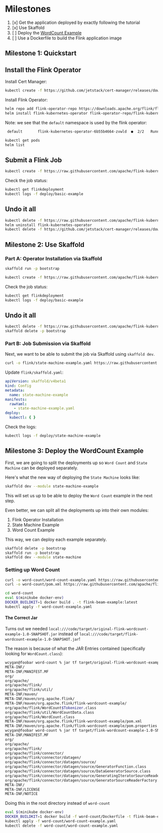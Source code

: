 # Milestones

1. [x] Get the application deployed by exactly following the tutorial
2. [x] Use Skaffold
3. [ ] Deploy the [WordCount Example](https://github.com/apache/flink-kubernetes-operator/tree/main/examples/flink-beam-example)
4. [ ] Use a Dockerfile to build the Flink application image

## Milestone 1: Quickstart

## Install the Flink Operator

Install Cert Manager:

```bash
kubectl create -f https://github.com/jetstack/cert-manager/releases/download/v1.8.2/cert-manager.yaml
```

Install Flink Operator:

```bash
helm repo add flink-operator-repo https://downloads.apache.org/flink/flink-kubernetes-operator-1.10.0/
helm install flink-kubernetes-operator flink-operator-repo/flink-kubernetes-operator
```

Note: we see that the `default` namespace is used by the flink operator:

```bash
 default       flink-kubernetes-operator-6b55b4664-zvwld  ●  2/2   Running         0 10.244.0.7    minikube  33m
```

```bash
kubectl get pods
helm list
```

## Submit a Flink Job

```bash
kubectl create -f https://raw.githubusercontent.com/apache/flink-kubernetes-operator/release-1.10/examples/basic.yaml
```

Check the job status:

```bash
kubectl get flinkdeployment
kubectl logs -f deploy/basic-example
```

## Undo it all

```bash
kubectl delete -f https://raw.githubusercontent.com/apache/flink-kubernetes-operator/release-1.10/examples/basic.yaml
helm uninstall flink-kubernetes-operator
kubectl delete -f https://github.com/jetstack/cert-manager/releases/download/v1.8.2/cert-manager.yaml
```

## Milestone 2: Use Skaffold

### Part A: Operator Installation via Skaffold

```bash
skaffold run -p bootstrap
```

```bash
kubectl create -f https://raw.githubusercontent.com/apache/flink-kubernetes-operator/release-1.10/examples/basic.yaml
```

Check the job status:

```bash
kubectl get flinkdeployment
kubectl logs -f deploy/basic-example
```

## Undo it all

```bash
kubectl delete -f https://raw.githubusercontent.com/apache/flink-kubernetes-operator/release-1.10/examples/basic.yaml
skaffold delete -p bootstrap
```

### Part B: Job Submission via Skaffold

Next, we want to be able to submit the job via Skaffold using `skaffold dev`.

```bash
curl -o flink/state-machine-example.yaml https://raw.githubusercontent.com/apache/flink-kubernetes-operator/release-1.10/examples/basic.yaml
```

Update `flink/skaffold.yaml`:

```yaml
apiVersion: skaffold/v4beta1
kind: Config
metadata:
  name: state-machine-example
manifests:
  rawYaml:
    - state-machine-example.yaml
deploy:
  kubectl: { }
```

Check the logs:

```bash
kubectl logs -f deploy/state-machine-example
```

## Milestone 3: Deploy the WordCount Example

First, we are going to split the deployments up so `Word Count` and `State Machine` can be deployed separately.

Here's what the new way of deploying the `State Machine` looks like:

```bash
skaffold dev --module state-machine-example
```

This will set us up to be able to deploy the `Word Count` example in the next step.

Even better, we can split all the deployments up into their own modules:

1. Flink Operator Installation
2. State Machine Example
3. Word Count Example

This way, we can deploy each example separately.

```bash
skaffold delete -p bootstrap
skaffold run -p bootstrap
skaffold dev --module state-machine
```

### Setting up Word Count

```bash
curl -o word-count/word-count-example.yaml https://raw.githubusercontent.com/apache/flink-kubernetes-operator/refs/heads/main/examples/flink-beam-example/beam-example.yaml
curl -o word-count/pom.xml https://raw.githubusercontent.com/apache/flink-kubernetes-operator/refs/heads/main/examples/flink-beam-example/pom.xml
```

```bash
cd word-count
eval $(minikube docker-env)
DOCKER_BUILDKIT=1 docker build . -t flink-beam-example:latest
kubectl apply -f word-count-example.yaml
```

#### The Correct Jar

Turns out we needed `local:///code/target/original-flink-wordcount-example-1.0-SNAPSHOT.jar` instead of `local:///code/target/flink-wordcount-example-1.0-SNAPSHOT.jar`!

The reason is because of what the JAR Entries contained (specifically looking for `WordCount.class`):

```bash
wcygan@foobar word-count % jar tf target/original-flink-wordcount-example-1.0-SNAPSHOT.jar
META-INF/
META-INF/MANIFEST.MF
org/
org/apache/
org/apache/flink/
org/apache/flink/util/
META-INF/maven/
META-INF/maven/org.apache.flink/
META-INF/maven/org.apache.flink/flink-wordcount-example/
org/apache/flink/WordCount$Tokenizer.class
org/apache/flink/util/WordCountData.class
org/apache/flink/WordCount.class
META-INF/maven/org.apache.flink/flink-wordcount-example/pom.xml
META-INF/maven/org.apache.flink/flink-wordcount-example/pom.properties
wcygan@foobar word-count % jar tf target/flink-wordcount-example-1.0-SNAPSHOT.jar
META-INF/MANIFEST.MF
org/
org/apache/
org/apache/flink/
org/apache/flink/connector/
org/apache/flink/connector/datagen/
org/apache/flink/connector/datagen/source/
org/apache/flink/connector/datagen/source/GeneratorFunction.class
org/apache/flink/connector/datagen/source/DataGeneratorSource.class
org/apache/flink/connector/datagen/source/GeneratingIteratorSourceReader.class
org/apache/flink/connector/datagen/source/GeneratorSourceReaderFactory.class
META-INF/
META-INF/LICENSE
META-INF/NOTICE
```

Doing this in the root directory instead of `word-count`

```bash
eval $(minikube docker-env)
DOCKER_BUILDKIT=1 docker build -f word-count/Dockerfile -t flink-beam-example:latest word-count
kubectl apply -f word-count/word-count-example.yaml
kubectl delete -f word-count/word-count-example.yaml 
```